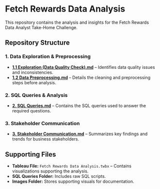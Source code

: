 # Fetch Rewards Data Analysis

This repository contains the analysis and insights for the Fetch Rewards Data Analyst Take-Home Challenge.

## Repository Structure

### 1. Data Exploration & Preprocessing
- **[1.1 Exploration (Data Quality Check).md](./1.1%20Exploration%20(Data%20Quality%20Check).md)** – Identifies data quality issues and inconsistencies.
- **[1.2 Data Preprocessing.md](./1.2%20Data%20Preprocessing.md)** – Details the cleaning and preprocessing steps before analysis.

### 2. SQL Queries & Analysis
- **[2. SQL Queries.md](./2.%20SQL%20Queries.md)** – Contains the SQL queries used to answer the required questions.

### 3. Stakeholder Communication
- **[3. Stakeholder Communication.md](./3.%20Stakeholder%20Communication.md)** – Summarizes key findings and trends for business stakeholders.

## Supporting Files
- **Tableau File:** `Fetch Rewards Data Analysis.twbx` – Contains visualizations supporting the analysis.
- **SQL Queries Folder:** Includes raw SQL scripts.
- **Images Folder:** Stores supporting visuals for documentation.
